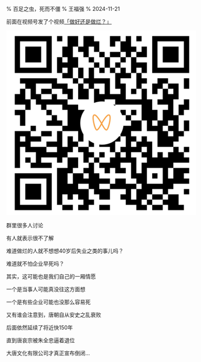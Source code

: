% 百足之虫，死而不僵
% 王福强
% 2024-11-21



前面在视频号发了个视频[「做好还是做烂？」](https://weixin.qq.com/sph/AUORkK4vQ)

[![](/images/hudiehao.jpg)](https://weixin.qq.com/sph/AUORkK4vQ)

群里很多人讨论

有人就表示很不了解

难道做烂的人就不想想40岁后失业之类的事儿吗？

难道就不怕企业早死吗？

其实，这可能也是我们自己的一厢情愿

一个是当事人可能真没往这方面想

一个是有些企业可能也没那么容易死

又有谁会注意到，唐朝自从安史之乱衰败

后面依然延续了将近快150年

直到唐哀宗被朱全忠逼着退位

大唐文化有限公司才真正宣布倒闭...




